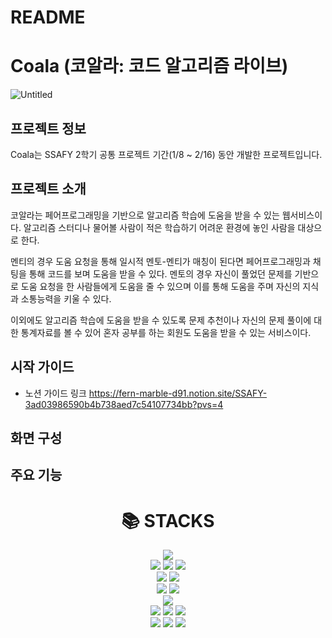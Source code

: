 # README
# Coala (코알라: 코드 알고리즘 라이브)

![Untitled](https://prod-files-secure.s3.us-west-2.amazonaws.com/be52fccd-e518-45d4-bc34-125e2f9bc1dd/db45a140-2166-4180-92cc-46d70b201aed/Untitled.png)

## 프로젝트 정보

Coala는 SSAFY 2학기 공통 프로젝트 기간(1/8 ~ 2/16) 동안 개발한 프로젝트입니다.


## 프로젝트 소개

 코알라는 페어프로그래밍을 기반으로 알고리즘 학습에 도움을 받을 수 있는 웹서비스이다. 알고리즘 스터디나 물어볼 사람이 적은 학습하기 어려운 환경에 놓인 사람을 대상으로 한다.

 멘티의 경우 도움 요청을 통해 일시적 멘토-멘티가 매칭이 된다면 페어프로그래밍과 채팅을 통해 코드를 보며 도움을 받을 수 있다. 멘토의 경우 자신이 풀었던 문제를 기반으로 도움 요청을 한 사람들에게 도움을 줄 수 있으며 이를 통해 도움을 주며 자신의 지식과 소통능력을 키울 수 있다.

 이외에도 알고리즘 학습에 도움을 받을 수 있도록 문제 추천이나 자신의 문제 풀이에 대한 통계자료를 볼 수 있어 혼자 공부를 하는 회원도 도움을 받을 수 있는 서비스이다.

## 시작 가이드
- 노션 가이드 링크
https://fern-marble-d91.notion.site/SSAFY-3ad03986590b4b738aed7c54107734bb?pvs=4

## 화면 구성

## 주요 기능

<div align=center><h1>📚 STACKS</h1></div>

<div align=center> 
  <img src="https://img.shields.io/badge/java-007396?style=for-the-badge&logo=java&logoColor=white"> 
  <br>
  
  <img src="https://img.shields.io/badge/html5-E34F26?style=for-the-badge&logo=html5&logoColor=white"> 
  <img src="https://img.shields.io/badge/css-1572B6?style=for-the-badge&logo=css3&logoColor=white"> 
  <img src="https://img.shields.io/badge/javascript-F7DF1E?style=for-the-badge&logo=javascript&logoColor=black"> 
  <br>
  
  <img src="https://img.shields.io/badge/mariaDB-003545?style=for-the-badge&logo=mariaDB&logoColor=white"> 
  <img src="https://img.shields.io/badge/Redis-003545?style=for-the-badge&logo=Redis&logoColor=white"> 
  <br>
  
  <img src="https://img.shields.io/badge/react-61DAFB?style=for-the-badge&logo=react&logoColor=black"> 
  <img src="https://img.shields.io/badge/node.js-339933?style=for-the-badge&logo=Node.js&logoColor=white">
  <br>
  
  <img src="https://img.shields.io/badge/spring-6DB33F?style=for-the-badge&logo=spring&logoColor=white"> 
  <br>

  <img src="https://img.shields.io/badge/linux-FCC624?style=for-the-badge&logo=linux&logoColor=black"> 
  <img src="https://img.shields.io/badge/amazonaws-232F3E?style=for-the-badge&logo=amazonaws&logoColor=white"> 
  <img src="https://img.shields.io/badge/apache tomcat-F8DC75?style=for-the-badge&logo=apachetomcat&logoColor=white">
  <br>
  
  <img src="https://img.shields.io/badge/github-181717?style=for-the-badge&logo=github&logoColor=white">
  <img src="https://img.shields.io/badge/git-F05032?style=for-the-badge&logo=git&logoColor=white">
  <img src="https://img.shields.io/badge/fontawesome-339AF0?style=for-the-badge&logo=fontawesome&logoColor=white">
  <br>
</div>
